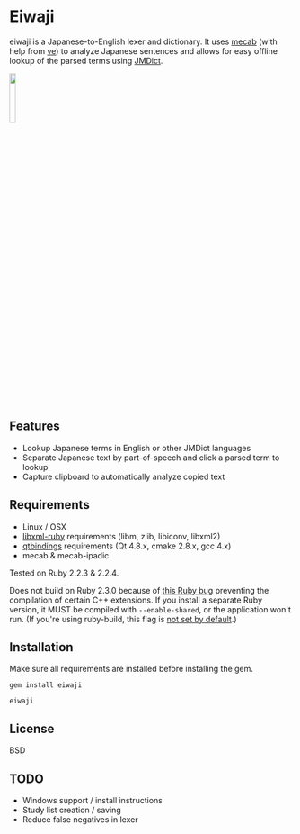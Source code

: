 # Eiwaji

eiwaji is a Japanese-to-English lexer and dictionary. It uses [mecab](http://taku910.github.io/mecab/) (with help from [ve](https://github.com/Kimtaro/ve)) to analyze Japanese sentences and allows for easy offline lookup of the parsed terms using [JMDict](http://www.edrdg.org/jmdict/j_jmdict.html).

<a href="https://raw.githubusercontent.com/Ruin0x11/eiwaji/master/img/linux.png"><img src="https://cloud.githubusercontent.com/assets/6700637/12964930/560a59da-d018-11e5-8d27-a3139da662b1.png" width="15%"></img></a>

## Features
* Lookup Japanese terms in English or other JMDict languages
* Separate Japanese text by part-of-speech and click a parsed term to lookup
* Capture clipboard to automatically analyze copied text

## Requirements
* Linux / OSX
* [libxml-ruby](https://github.com/xml4r/libxml-ruby) requirements (libm, zlib, libiconv, libxml2)
* [qtbindings](https://github.com/ryanmelt/qtbindings) requirements (Qt 4.8.x, cmake 2.8.x, gcc 4.x)
* mecab & mecab-ipadic

Tested on Ruby 2.2.3 & 2.2.4.

Does not build on Ruby 2.3.0 because of [this Ruby bug](https://bugs.ruby-lang.org/issues/11962) preventing the compilation of certain C++ extensions. If you install a separate Ruby version, it MUST be compiled with `--enable-shared`, or the application won't run. (If you're using ruby-build, this flag is [not set by default](https://github.com/rbenv/ruby-build/issues/35).)

## Installation
Make sure all requirements are installed before installing the gem.
```
gem install eiwaji

eiwaji
```

## License
BSD

## TODO
* Windows support / install instructions
* Study list creation / saving
* Reduce false negatives in lexer

